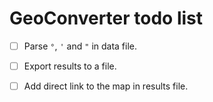 # GeoConverter todo list

- [ ] Parse `°`, `'` and `"` in data file.
- [ ] Export results to a file.
- [ ] Add direct link to the map in results file.

